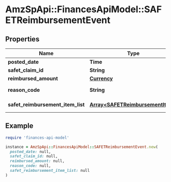 # AmzSpApi::FinancesApiModel::SAFETReimbursementEvent

## Properties

| Name | Type | Description | Notes |
| ---- | ---- | ----------- | ----- |
| **posted_date** | **Time** |  | [optional] |
| **safet_claim_id** | **String** | A SAFE-T claim identifier. | [optional] |
| **reimbursed_amount** | [**Currency**](Currency.md) |  | [optional] |
| **reason_code** | **String** | Indicates why the seller was reimbursed. | [optional] |
| **safet_reimbursement_item_list** | [**Array&lt;SAFETReimbursementItem&gt;**](SAFETReimbursementItem.md) | A list of SAFETReimbursementItems. | [optional] |

## Example

```ruby
require 'finances-api-model'

instance = AmzSpApi::FinancesApiModel::SAFETReimbursementEvent.new(
  posted_date: null,
  safet_claim_id: null,
  reimbursed_amount: null,
  reason_code: null,
  safet_reimbursement_item_list: null
)
```

